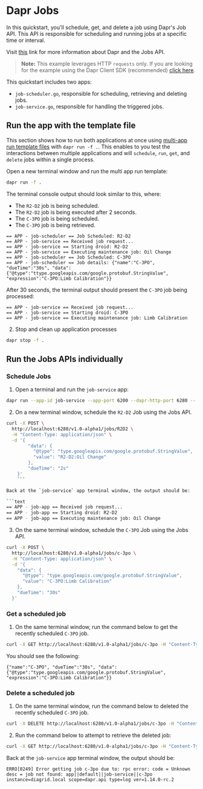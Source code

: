 # Dapr Jobs

In this quickstart, you'll schedule, get, and delete a job using Dapr's Job API. This API is responsible for scheduling and running jobs at a specific time or interval.

Visit [this](https://v1-14.docs.dapr.io/developing-applications/building-blocks/jobs/) link for more information about Dapr and the Jobs API.

> **Note:** This example leverages HTTP `requests` only.  If you are looking for the example using the Dapr Client SDK (recommended) [click here](../sdk/).

This quickstart includes two apps:

- `job-scheduler.go`, responsible for scheduling, retrieving and deleting jobs.
- `job-service.go`, responsible for handling the triggered jobs.

## Run the app with the template file

This section shows how to run both applications at once using [multi-app run template files](https://docs.dapr.io/developing-applications/local-development/multi-app-dapr-run/multi-app-overview/) with `dapr run -f .`.  This enables to you test the interactions between multiple applications and will `schedule`, `run`, `get`, and `delete` jobs within a single process.

Open a new terminal window and run the multi app run template:

<!-- STEP
name: Run multi app run template
expected_stdout_lines:
  - '== APP - job-service == Received job request...'
  - '== APP - job-service == Executing maintenance job: Oil Change'
  - '== APP - job-scheduler == Job Scheduled: C-3PO'
  - '== APP - job-service == Received job request...'
  - '== APP - job-service == Executing maintenance job: Limb Calibration'
expected_stderr_lines:
output_match_mode: substring
match_order: none
background: false
sleep: 60
timeout_seconds: 120
-->

```bash
dapr run -f .
```

The terminal console output should look similar to this, where:

- The `R2-D2` job is being scheduled.
- The `R2-D2` job is being executed after 2 seconds.
- The `C-3PO` job is being scheduled.
- The `C-3PO` job is being retrieved.

```text
== APP - job-scheduler == Job Scheduled: R2-D2
== APP - job-service == Received job request...
== APP - job-service == Starting droid: R2-D2
== APP - job-service == Executing maintenance job: Oil Change
== APP - job-scheduler == Job Scheduled: C-3PO
== APP - job-scheduler == Job details: {"name":"C-3PO", "dueTime":"30s", "data":{"@type":"ttype.googleapis.com/google.protobuf.StringValue", "expression":"C-3PO:Limb Calibration"}}
```

After 30 seconds, the terminal output should present the `C-3PO` job being processed:

```text
== APP - job-service == Received job request...
== APP - job-service == Starting droid: C-3PO
== APP - job-service == Executing maintenance job: Limb Calibration
```

<!-- END_STEP -->

2. Stop and clean up application processes

<!-- STEP
name: Stop multi-app run 
sleep: 5
-->

```bash
dapr stop -f .
```

<!-- END_STEP -->

## Run the Jobs APIs individually

### Schedule Jobs

1. Open a terminal and run the `job-service` app:

```bash
dapr run --app-id job-service --app-port 6200 --dapr-http-port 6280 -- go run .
```

2. On a new terminal window, schedule the `R2-D2` Job using the Jobs API.

```bash
curl -X POST \
  http://localhost:6280/v1.0-alpha1/jobs/R2D2 \
  -H "Content-Type: application/json" \
  -d '{
        "data": {
          "@type": "type.googleapis.com/google.protobuf.StringValue",
          "value": "R2-D2:Oil Change"
        },
        "dueTime": "2s"
    }'
    ```

Back at the `job-service` app terminal window, the output should be:

```text
== APP - job-app == Received job request...
== APP - job-app == Starting droid: R2-D2
== APP - job-app == Executing maintenance job: Oil Change
```

3. On the same terminal window, schedule the `C-3PO` Job using the Jobs API.

```bash
curl -X POST \
  http://localhost:6280/v1.0-alpha1/jobs/c-3po \
  -H "Content-Type: application/json" \
  -d '{
    "data": {
      "@type": "type.googleapis.com/google.protobuf.StringValue",
      "value": "C-3PO:Limb Calibration"
    },
    "dueTime": "30s"
  }' 
```

### Get a scheduled job

1. On the same terminal window, run the command below to get the recently scheduled `C-3PO` job.

```bash
curl -X GET http://localhost:6280/v1.0-alpha1/jobs/c-3po -H "Content-Type: application/json" 
```

You should see the following:

```text
{"name":"C-3PO", "dueTime":"30s", "data":{"@type":"type.googleapis.com/google.protobuf.StringValue", "expression":"C-3PO:Limb Calibration"}}
```

### Delete a scheduled job

1. On the same terminal window, run the command below to deleted the recently scheduled `C-3PO` job.

```bash
curl -X DELETE http://localhost:6280/v1.0-alpha1/jobs/c-3po -H "Content-Type: application/json" 
```

2. Run the command below to attempt to retrieve the deleted job:

```bash
curl -X GET http://localhost:6280/v1.0-alpha1/jobs/c-3po -H "Content-Type: application/json" 
```

Back at the `job-service` app terminal window, the output should be:

```text
ERRO[0249] Error getting job c-3po due to: rpc error: code = Unknown desc = job not found: app||default||job-service||c-3po  instance=diagrid.local scope=dapr.api type=log ver=1.14.0-rc.2
```
